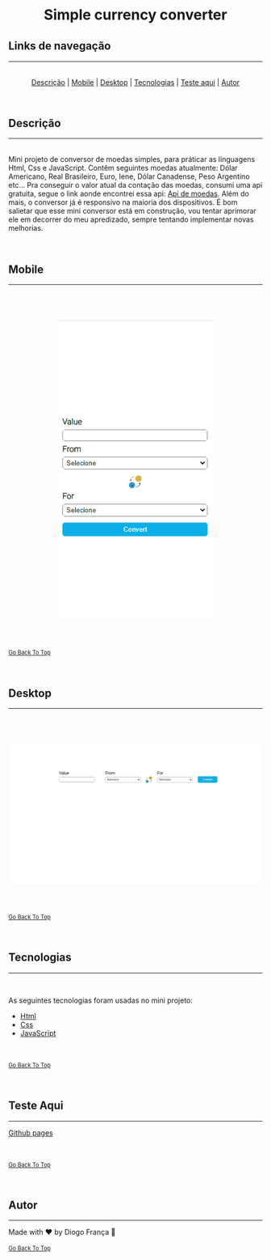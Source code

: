 <h1 align="center" style="border-bottom: none">Simple currency converter</h1>

<h2 style="margin-top: 2rem" id="links">Links de navegação</h2>
<hr>

<p align="center" style="margin-top: 2rem">
  <a href="#descrição">Descrição</a> |
  <a href="#mobile">Mobile</a> |
  <a href="#desktop">Desktop</a> |
  <a href="#tecnologias">Tecnologias</a> |
  <a href="#testeaqui">Teste aqui</a> |
  <a href="#autor">Autor</a> 
  
</p>

<br>

<h2 id="descrição" >Descrição</h2>
<hr>

<p style="margin-top: 2rem">Mini projeto de conversor de moedas simples, para práticar as linguagens Html, Css e JavaScript. Contêm seguintes moedas atualmente: Dólar Americano, Real Brasileiro, Euro, Iene, Dólar Canadense, Peso Argentino etc... Pra conseguir o valor atual da contação das moedas, consumi uma api gratuita, segue o link aonde encontrei essa api: <a href="https://docs.awesomeapi.com.br/api-de-moedas">Api de moedas</a>. Além do mais, o conversor já é responsivo na maioria dos dispositivos. É bom salietar que esse mini conversor está em construção, vou tentar aprimorar ele em decorrer do meu apredizado, sempre tentando implementar novas melhorias.</p>

<br>

<h2 id="mobile">Mobile</h2>
<hr>
<br>

<h1 align="center" style="border-bottom: none">
  <img alt="Readme" title="Readme" src="assets/images/mobile.gif"/>
</h1>

<br>

<a href="#links" style="font-size: 0.7rem">Go Back To Top</a>

<br>

<h2 id="desktop">Desktop</h2>
<hr>
<br>

<h1 align="center" style="border-bottom: none">
  <img alt="Readme" title="Readme" src="assets/images/desktop.gif"/>
</h1>

<br>

<a href="#links" style="font-size: 0.7rem">Go Back To Top</a>

<br>

<h2 id="tecnologias">Tecnologias</h2>
<hr>
<br>

As seguintes tecnologias foram usadas no mini projeto:

- [Html](https://developer.mozilla.org/pt-BR/docs/Web/HTML)
- [Css](https://developer.mozilla.org/pt-BR/docs/Web/CSS)
- [JavaScript](https://developer.mozilla.org/pt-BR/docs/Web/JAVASCRIPT)

<br>

<a href="#links" style="font-size: 0.7rem">Go Back To Top</a>

<br>

<h2 id="testeaqui">Teste Aqui</h2>
<hr>

<a href="https://diogofranca.github.io/currency-converter/">Github pages</a>

<br>

<a href="#links" style="font-size: 0.7rem">Go Back To Top</a>

<br>

<h2 id="autor">Autor</h2>
<hr>
Made with ❤️ by Diogo França 🎉

<br>

<a href="#links" style="font-size: 0.7rem">Go Back To Top</a>

<br>




